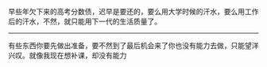 早些年欠下来的高考分数债，迟早是要还的，要么用大学时候的汗水，要么用工作后的汗水，不然，就只能用下一代的生活质量了。
___
有些东西你要先做出准备，要不然到了最后机会来了你也没有能力去做，只能望洋兴叹。就像我现在想补课，却没有能力